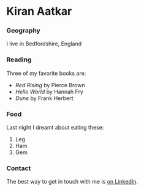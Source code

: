 # Kiran Aatkar

### Geography

I live in Bedfordshire, England

### Reading

Three of my favorite books are:

- *Red Rising* by Pierce Brown
- *Hello World* by Hannah Fry
- *Dune* by Frank Herbert

### Food

Last night I dreamt about eating these:

1. Leg
2. Ham
3. Gem

### Contact

The best way to get in touch with me is [on LinkedIn](https://www.linkedin.com/in/kiran-aatkar-aa3567150/).
